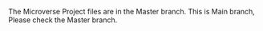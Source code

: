 The Microverse Project files are in the Master branch. This is Main branch, Please check the Master branch.
